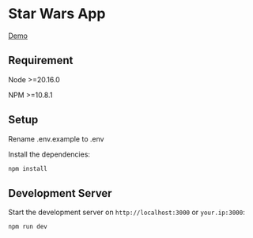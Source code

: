 # Star Wars App

[Demo](https://star-wars-app-phi.vercel.app/)

## Requirement

Node >=20.16.0

NPM >=10.8.1

## Setup

Rename .env.example to .env

Install the dependencies:

```bash
npm install
```

## Development Server

Start the development server on `http://localhost:3000` or `your.ip:3000`:

```bash
npm run dev
```
